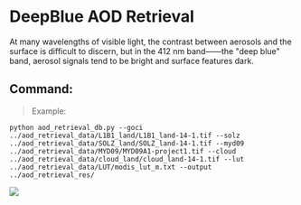 # DeepBlue AOD Retrieval

At many wavelengths of visible light, the contrast between aerosols and the surface is difficult to discern, but in the 412 nm band——the "deep blue" band, aerosol signals tend to be bright and surface features dark.

## Command:
> Example:

```shell
python aod_retrieval_db.py --goci ../aod_retrieval_data/L1B1_land/L1B1_land-14-1.tif --solz ../aod_retrieval_data/SOLZ_land/SOLZ_land-14-1.tif --myd09 ../aod_retrieval_data/MYD09/MYD09A1-project1.tif --cloud ../aod_retrieval_data/cloud_land/cloud_land-14-1.tif --lut ../aod_retrieval_data/LUT/modis_lut_m.txt --output ../aod_retrieval_res/
```



![](http://latex.codecogs.com/gif.latex?\frac{1}{1+sin(x)})